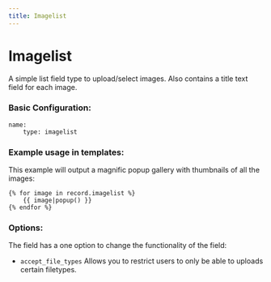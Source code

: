 ```yaml
---
title: Imagelist
---
```

Imagelist
=========

A simple list field type to upload/select images. Also contains a title text
field for each image.

### Basic Configuration:

```
name:
    type: imagelist
```

### Example usage in templates:

This example will output a magnific popup gallery with thumbnails of all the
images:

```
{% for image in record.imagelist %}
    {{ image|popup() }}
{% endfor %}
```

### Options:

The field has a one option to change the functionality of the field:

* `accept_file_types` Allows you to restrict users to only be able to uploads
  certain filetypes.
